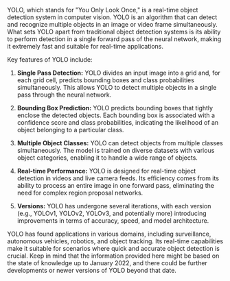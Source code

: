 YOLO, which stands for "You Only Look Once," is a real-time object detection system in computer vision. YOLO is an algorithm that can detect and recognize multiple objects in an image or video frame simultaneously. What sets YOLO apart from traditional object detection systems is its ability to perform detection in a single forward pass of the neural network, making it extremely fast and suitable for real-time applications.

Key features of YOLO include:

1. **Single Pass Detection:** YOLO divides an input image into a grid and, for each grid cell, predicts bounding boxes and class probabilities simultaneously. This allows YOLO to detect multiple objects in a single pass through the neural network.

2. **Bounding Box Prediction:** YOLO predicts bounding boxes that tightly enclose the detected objects. Each bounding box is associated with a confidence score and class probabilities, indicating the likelihood of an object belonging to a particular class.

3. **Multiple Object Classes:** YOLO can detect objects from multiple classes simultaneously. The model is trained on diverse datasets with various object categories, enabling it to handle a wide range of objects.

4. **Real-time Performance:** YOLO is designed for real-time object detection in videos and live camera feeds. Its efficiency comes from its ability to process an entire image in one forward pass, eliminating the need for complex region proposal networks.

5. **Versions:** YOLO has undergone several iterations, with each version (e.g., YOLOv1, YOLOv2, YOLOv3, and potentially more) introducing improvements in terms of accuracy, speed, and model architecture.

YOLO has found applications in various domains, including surveillance, autonomous vehicles, robotics, and object tracking. Its real-time capabilities make it suitable for scenarios where quick and accurate object detection is crucial. Keep in mind that the information provided here might be based on the state of knowledge up to January 2022, and there could be further developments or newer versions of YOLO beyond that date.